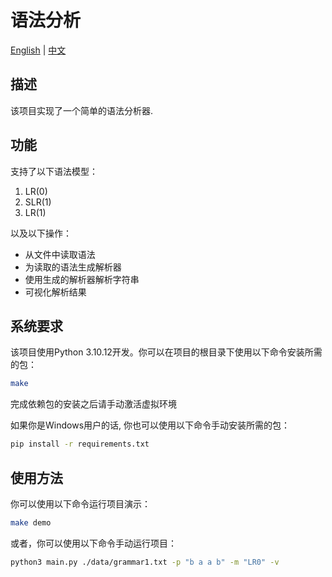# 语法分析

[English](./README.md) | [中文](./README-zhcn.md)

## 描述

该项目实现了一个简单的语法分析器.

## 功能

支持了以下语法模型：

1. LR(0)
2. SLR(1)
3. LR(1)

以及以下操作：

- 从文件中读取语法
- 为读取的语法生成解析器
- 使用生成的解析器解析字符串
- 可视化解析结果

## 系统要求

该项目使用Python 3.10.12开发。你可以在项目的根目录下使用以下命令安装所需的包：

```bash
make 
```

完成依赖包的安装之后请手动激活虚拟环境

如果你是Windows用户的话, 你也可以使用以下命令手动安装所需的包：

```bash
pip install -r requirements.txt
```

## 使用方法

你可以使用以下命令运行项目演示：

```bash
make demo
```

或者，你可以使用以下命令手动运行项目：

```bash
python3 main.py ./data/grammar1.txt -p "b a a b" -m "LR0" -v
```
